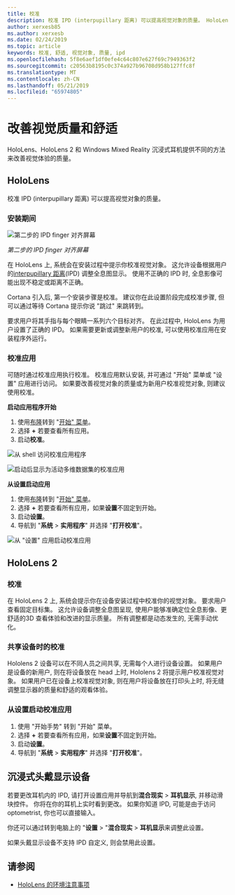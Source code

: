 ```yaml
---
title: 校准
description: 校准 IPD (interpupillary 距离) 可以提高视觉对象的质量。 HoloLens 和 Windows Mixed Reality 沉浸式耳机提供自定义 IPD 的方式。
author: xerxesb85
ms.author: xerxesb
ms.date: 02/24/2019
ms.topic: article
keywords: 校准, 舒适, 视觉对象, 质量, ipd
ms.openlocfilehash: 5f8e6aef1df0efe4c64c807e627f69c7949363f2
ms.sourcegitcommit: c20563b8195c0c374a927b96708d958b127ffc8f
ms.translationtype: MT
ms.contentlocale: zh-CN
ms.lasthandoff: 05/21/2019
ms.locfileid: "65974805"
---
```

# <a name="improve-visual-quality-and-comfort"></a>改善视觉质量和舒适
HoloLens、HoloLens 2 和 Windows Mixed Reality 沉浸式耳机提供不同的方法来改善视觉体验的质量。 

## <a name="hololens"></a>HoloLens

校准 IPD (interpupillary 距离) 可以提高视觉对象的质量。

### <a name="during-setup"></a>安装期间

![第二步的 IPD finger 对齐屏幕](images/ipd-finger-alignment-300px.jpg)<br>

*第二步的 IPD finger 对齐屏幕*

在 HoloLens 上, 系统会在安装过程中提示你校准视觉对象。 这允许设备根据用户的[interpupillary 距离](https://en.wikipedia.org/wiki/Interpupillary_distance)(IPD) 调整全息图显示。 使用不正确的 IPD 时, 全息影像可能出现不稳定或距离不正确。

Cortana 引入后, 第一个安装步骤是校准。 建议你在此设置阶段完成校准步骤, 但可以通过等待 Cortana 提示你说 "跳过" 来跳转到。

要求用户将其手指与每个眼睛一系列六个目标对齐。 在此过程中, HoloLens 为用户设置了正确的 IPD。 如果需要更新或调整新用户的校准, 可以使用校准应用在安装程序外运行。

### <a name="calibration-app"></a>校准应用

可随时通过校准应用执行校准。 校准应用默认安装, 并可通过 "开始" 菜单或 "设置" 应用进行访问。 如果要改善视觉对象的质量或为新用户校准视觉对象, 则建议使用校准。

**启动应用程序开始**
1. 使用[布隆](gestures.md#bloom)转到 "[开始" 菜单](navigating-the-windows-mixed-reality-home.md#start-menu)。
2. 选择 **+** 若要查看所有应用。
3. 启动**校准**。

![从 shell 访问校准应用程序](images/calibration-shell.png)

![启动后显示为活动多维数据集的校准应用](images/calibration-livecube-200px.png)

**从设置启动应用**
1. 使用[布隆](gestures.md#bloom)转到 "[开始" 菜单](navigating-the-windows-mixed-reality-home.md#start-menu)。
2. 选择 **+** 若要查看所有应用，如果**设置**不固定到开始。
3. 启动**设置**。
4. 导航到 "**系统** > **实用程序**" 并选择 "**打开校准**"。

![从 "设置" 应用启动校准应用](images/calibration-settings-500px.jpg)

## <a name="hololens-2"></a>HoloLens 2

### <a name="calibration"></a>校准 

在 HoloLens 2 上, 系统会提示你在设备安装过程中校准你的视觉对象。 要求用户查看固定目标集。 这允许设备调整全息图呈现, 使用户能够准确定位全息影像、更舒适的3D 查看体验和改进的显示质量。 所有调整都是动态发生的, 无需手动优化。 

### <a name="calibration-when-sharing-a-device"></a>共享设备时的校准 

Hololens 2 设备可以在不同人员之间共享, 无需每个人进行设备设置。 如果用户是设备的新用户, 则在将设备放在 head 上时, Hololens 2 将提示用户校准视觉对象。 如果用户已在设备上校准视觉对象, 则在用户将设备放在打印头上时, 将无缝调整显示器的质量和舒适的观看体验。  

### <a name="launching-the-calibration-app-from-settings"></a>从设置启动校准应用
1. 使用 "开始手势" 转到 "开始" 菜单。
2. 选择 **+** 若要查看所有应用，如果**设置**不固定到开始。
3. 启动**设置**。
4. 导航到 "**系统** > **实用程序**" 并选择 "**打开校准**"。

## <a name="immersive-headsets"></a>沉浸式头戴显示设备

若要更改耳机内的 IPD, 请打开设置应用并导航到**混合现实** > **耳机显示**, 并移动滑块控件。 你将在你的耳机上实时看到更改。 如果你知道 IPD, 可能是由于访问 optometrist, 你也可以直接输入。

你还可以通过转到电脑上的 "**设置** > "**混合现实** > **耳机显示**来调整此设置。

如果头戴显示设备不支持 IPD 自定义, 则会禁用此设置。

## <a name="see-also"></a>请参阅
* [HoloLens 的环境注意事项](environment-considerations-for-hololens.md)
